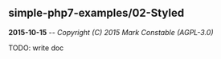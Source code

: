 ## simple-php7-examples/02-Styled

**2015-10-15** -- _Copyright (C) 2015 Mark Constable (AGPL-3.0)_

TODO: write doc
